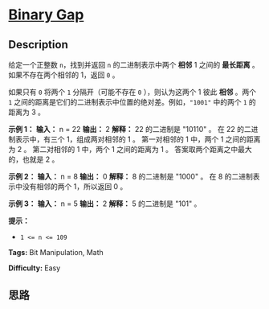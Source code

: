 # [Binary Gap][title]

## Description

给定一个正整数 `n`，找到并返回 `n` 的二进制表示中两个 **相邻** 1 之间的 **最长距离** 。如果不存在两个相邻的 1，返回 `0` 。

如果只有 `0` 将两个 `1` 分隔开（可能不存在 `0` ），则认为这两个 1 彼此 **相邻** 。两个 `1`
之间的距离是它们的二进制表示中位置的绝对差。例如，`"1001"` 中的两个 `1` 的距离为 3 。



**示例 1：**
            **输入：** n = 22    **输出：** 2    **解释：** 22 的二进制是 "10110" 。    在 22 的二进制表示中，有三个 1，组成两对相邻的 1 。    第一对相邻的 1 中，两个 1 之间的距离为 2 。    第二对相邻的 1 中，两个 1 之间的距离为 1 。    答案取两个距离之中最大的，也就是 2 。    

**示例 2：**
            **输入：** n = 8    **输出：** 0    **解释：** 8 的二进制是 "1000" 。    在 8 的二进制表示中没有相邻的两个 1，所以返回 0 。    

**示例 3：**
            **输入：** n = 5    **输出：** 2    **解释：** 5 的二进制是 "101" 。    



**提示：**

  * `1 <= n <= 109`


**Tags:** Bit Manipulation, Math

**Difficulty:** Easy

## 思路

[title]: https://leetcode-cn.com/problems/binary-gap
